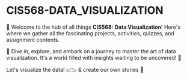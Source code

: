 # CIS568-DATA_VISUALIZATION

👋 Welcome to the hub of all things **CIS568: Data Visualization**! Here's where we gather all the fascinating projects, activities, quizzes, and assignment contents.

🚀 Dive in, explore, and embark on a journey to master the art of data visualization. It's a world filled with insights waiting to be uncovered! 🌟

Let's visualize the data! 📈📉 & create our own stories 💬
